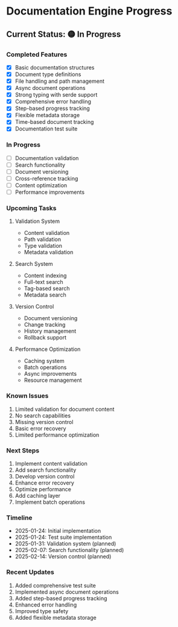 # Documentation Engine Progress

## Current Status: 🟡 In Progress

### Completed Features
- [x] Basic documentation structures
- [x] Document type definitions
- [x] File handling and path management
- [x] Async document operations
- [x] Strong typing with serde support
- [x] Comprehensive error handling
- [x] Step-based progress tracking
- [x] Flexible metadata storage
- [x] Time-based document tracking
- [x] Documentation test suite

### In Progress
- [ ] Documentation validation
- [ ] Search functionality
- [ ] Document versioning
- [ ] Cross-reference tracking
- [ ] Content optimization
- [ ] Performance improvements

### Upcoming Tasks
1. Validation System
   - Content validation
   - Path validation
   - Type validation
   - Metadata validation

2. Search System
   - Content indexing
   - Full-text search
   - Tag-based search
   - Metadata search

3. Version Control
   - Document versioning
   - Change tracking
   - History management
   - Rollback support

4. Performance Optimization
   - Caching system
   - Batch operations
   - Async improvements
   - Resource management

### Known Issues
1. Limited validation for document content
2. No search capabilities
3. Missing version control
4. Basic error recovery
5. Limited performance optimization

### Next Steps
1. Implement content validation
2. Add search functionality
3. Develop version control
4. Enhance error recovery
5. Optimize performance
6. Add caching layer
7. Implement batch operations

### Timeline
- 2025-01-24: Initial implementation 
- 2025-01-24: Test suite implementation 
- 2025-01-31: Validation system (planned)
- 2025-02-07: Search functionality (planned)
- 2025-02-14: Version control (planned)

### Recent Updates
1. Added comprehensive test suite
2. Implemented async document operations
3. Added step-based progress tracking
4. Enhanced error handling
5. Improved type safety
6. Added flexible metadata storage
